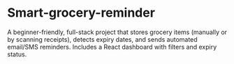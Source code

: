 # Smart-grocery-reminder
A beginner-friendly, full-stack project that stores grocery items (manually or by scanning receipts), detects expiry dates, and sends automated email/SMS reminders. Includes a React dashboard with filters and expiry status.

